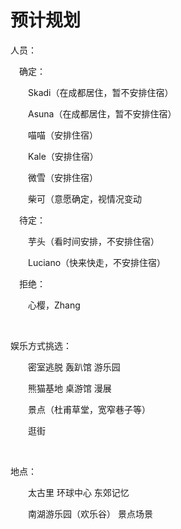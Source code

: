 # 预计规划

人员：

　确定：

　　Skadi（在成都居住，暂不安排住宿）

　　Asuna（在成都居住，暂不安排住宿）

　　喵喵（安排住宿）

　　Kale（安排住宿）

　　微雪（安排住宿）

　　柴可（意愿确定，视情况变动

　待定：

　　芋头（看时间安排，不安排住宿）

　　Luciano（快来快走，不安排住宿）

　拒绝：

　　心樱，Zhang

<br>

娱乐方式挑选：

　　密室逃脱 轰趴馆 游乐园

　　熊猫基地 桌游馆 漫展

　　景点（杜甫草堂，宽窄巷子等）

　　逛街

<br>

地点：

　　太古里 环球中心 东郊记忆

　　南湖游乐园（欢乐谷） 景点场景



